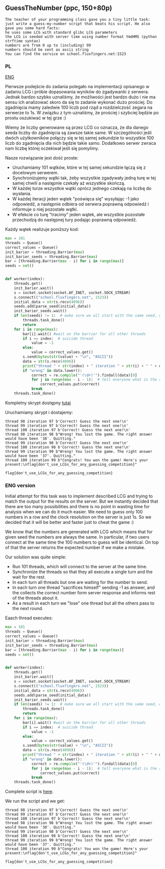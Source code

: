 ﻿## GuessTheNumber (ppc, 150+80p)

	The teacher of your programming class gave you a tiny little task: just write a guess-my-number script that beats his script. He also gave you some hard facts:
	he uses some LCG with standard glibc LCG parameters
	the LCG is seeded with server time using number format YmdHMS (python strftime syntax)
	numbers are from 0 up to (including) 99
	numbers should be sent as ascii string
	You can find the service on school.fluxfingers.net:1523

### PL
[ENG](#eng-version)

Pierwsze podejście do zadania polegało na implementacji opisanego w zadaniu LCG i próbie dopasowania wyników do zgadywanki z serwera. Jednak bardzo szybko uznaliśmy, że możliwości jest bardzo dużo i nie ma sensu ich analizować skoro da się to zadanie wykonać dużo prościej.
Do zgadnięcia mamy zaledwie 100 liczb pod rząd a rozdzielczość zegara na serwerze to 1s. W związku z tym uznaliśmy, że prościej i szybciej będzie po prostu oszukiwać w tej grze :)

Wiemy że liczby generowane są przez LCG co oznacza, że dla danego seeda liczby do zgadnięcia są zawsze takie same. W szczególności jeśli dwóch użytkowników połączy się w tej samej sekundzie to wszystkie 100 liczb do zgadnięcia dla nich będzie takie samo. Dodatkowo serwer zwraca nam liczbę której oczekiwał jeśli się pomylimy.

Nasze rozwiązanie jest dość proste:

* Uruchamiamy 101 wątków, które w tej samej sekundzie łączą się z docelowym serwerem.
* Synchronizujemy wątki tak, żeby wszystkie zgadywały jedną turę w tej samej chwili a następnie czekały aż wszystkie skończą.
* W każdej turze wszystkie wątki oprócz jednego czekają na liczbę do wysłania.
* W każdej iteracji jeden wątek "poświęca się" wysyłając -1 jako odpowiedź, a następnie odbiera od serwera poprawną odpowiedź i informuje o niej pozostałe wątki.
* W efekcie co turę "tracimy" jeden wątek, ale wszystkie pozostałe przechodzą do następnej tury podając poprawną odpowiedź.

Każdy wątek realizuje poniższy kod:

```python
max = 101
threads = Queue()
correct_values = Queue()
init_barier = threading.Barrier(max)
init_barier_seeds = threading.Barrier(max)
bar = [threading.Barrier(max - i) for i in range(max)]
seeds = set()


def worker(index):
    threads.get()
    init_barier.wait()
    s = socket.socket(socket.AF_INET, socket.SOCK_STREAM)
    s.connect(("school.fluxfingers.net", 1523))
    initial_data = str(s.recv(4096))
    seeds.add(parse_seed(initial_data))
    init_barier_seeds.wait()
    if len(seeds) != 1:  # make sure we all start with the same seed, otherwise quit
        threads.task_done()
        return
    for i in range(max):
        bar[i].wait() #wait on the barrier for all other threads
        if i == index:  # suicide thread
            value = -1
        else:
            value = correct_values.get()
        s.send(bytes(str(value) + "\n", "ASCII"))
        data = str(s.recv(4096))
        print("thread " + str(index) + " iteration " + str(i) + " " + data)
        if "wrong" in data.lower():
            correct = re.compile("'(\d+)'").findall(data)[0]
            for j in range(max - i - 1):  # tell everyone what is the right number
                correct_values.put(correct)
            break
    threads.task_done()
```

Kompletny skrypt dostępny [tutaj](guess.py)

Uruchamiamy skrypt i dostajemy:
```
thread 98 iteration 97 b'Correct! Guess the next one!\n'
thread 99 iteration 97 b'Correct! Guess the next one!\n'
thread 100 iteration 97 b'Correct! Guess the next one!\n'
thread 98 iteration 98 b"Wrong! You lost the game. The right answer would have been '38'. Quitting."
thread 99 iteration 98 b'Correct! Guess the next one!\n'
thread 100 iteration 98 b'Correct! Guess the next one!\n'
thread 99 iteration 99 b"Wrong! You lost the game. The right answer would have been '37'. Quitting."
thread 100 iteration 99 b"Congrats! You won the game! Here's your present:\nflag{don't_use_LCGs_for_any_guessing_competition}"
```

`flag{don't_use_LCGs_for_any_guessing_competition}`

### ENG version

Initial attempt for this task was to implement described LCG and trying to match the output for the results on the server. But we instantly decided that there are too many possibilities and there is no point in wasting time for analysis when we can do it much easier.
We need to guess only 100 numbers in a row and the clock resolution on the server is just 1s. So we decided that it will be better and faster just to cheat the game :)

We know that the numbers are generated with LCG which means that for given seed the numbers are always the same. In particular, if two users connect at the same time the 100 numbers to guess will be identical. On top of that the server returns the expected number if we make a mistake.

Our solution was quite simple:

* Run 101 threads, which will connect to the server at the same time.
* Synchronize the threads so that they all execute a single turn and the wait for the rest.
* In each turn all threads but one are waiting for the number to send.
* In each turn one thread "sacrifices himself" sending -1 as answer, and the collects the correct number form server response and informs rest of the threads about it.
* As a result in each turn we "lose" one thread but all the others pass to the next round.

Eaach thread executes:

```python
max = 101
threads = Queue()
correct_values = Queue()
init_barier = threading.Barrier(max)
init_barier_seeds = threading.Barrier(max)
bar = [threading.Barrier(max - i) for i in range(max)]
seeds = set()


def worker(index):
    threads.get()
    init_barier.wait()
    s = socket.socket(socket.AF_INET, socket.SOCK_STREAM)
    s.connect(("school.fluxfingers.net", 1523))
    initial_data = str(s.recv(4096))
    seeds.add(parse_seed(initial_data))
    init_barier_seeds.wait()
    if len(seeds) != 1:  # make sure we all start with the same seed, otherwise quit
        threads.task_done()
        return
    for i in range(max):
        bar[i].wait() #wait on the barrier for all other threads
        if i == index:  # suicide thread
            value = -1
        else:
            value = correct_values.get()
        s.send(bytes(str(value) + "\n", "ASCII"))
        data = str(s.recv(4096))
        print("thread " + str(index) + " iteration " + str(i) + " " + data)
        if "wrong" in data.lower():
            correct = re.compile("'(\d+)'").findall(data)[0]
            for j in range(max - i - 1):  # tell everyone what is the right number
                correct_values.put(correct)
            break
    threads.task_done()
```

Complete script is [here](guess.py).

We run the script and we get:
```
thread 98 iteration 97 b'Correct! Guess the next one!\n'
thread 99 iteration 97 b'Correct! Guess the next one!\n'
thread 100 iteration 97 b'Correct! Guess the next one!\n'
thread 98 iteration 98 b"Wrong! You lost the game. The right answer would have been '38'. Quitting."
thread 99 iteration 98 b'Correct! Guess the next one!\n'
thread 100 iteration 98 b'Correct! Guess the next one!\n'
thread 99 iteration 99 b"Wrong! You lost the game. The right answer would have been '37'. Quitting."
thread 100 iteration 99 b"Congrats! You won the game! Here's your present:\nflag{don't_use_LCGs_for_any_guessing_competition}"
```

`flag{don't_use_LCGs_for_any_guessing_competition}`